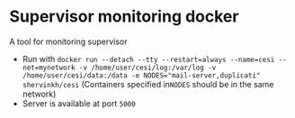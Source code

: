# Supervisor monitoring docker
A tool for monitoring supervisor
- Run with `docker run --detach --tty --restart=always --name=cesi --net=mynetwork -v /home/user/cesi/log:/var/log -v /home/user/cesi/data:/data -e NODES="mail-server,duplicati" shervinkh/cesi` (Containers specified in`NODES` should be in the same network)
- Server is available at port `5000`

